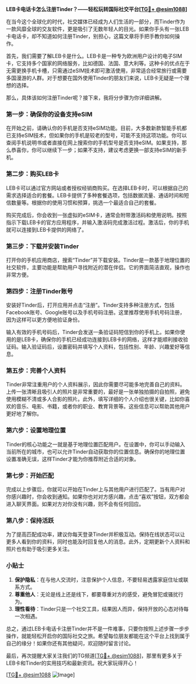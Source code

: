 **LEB卡电话卡怎么注册Tinder？——轻松玩转国际社交平台[[TG💪+ @esim1088](https://t.me/s/esim1088)]**

在当今这个全球化的时代，社交媒体已经成为人们生活的一部分，而Tinder作为一款风靡全球的交友软件，更是吸引了无数年轻人的目光。如果你手头有一张LEB卡电话卡，却不知道如何注册Tinder，别担心，这篇文章将手把手教你如何操作。

首先，我们需要了解LEB卡是什么。LEB卡是一种专为欧洲用户设计的电子SIM卡，它支持多个国家的网络服务，比如德国、法国、意大利等。这种卡的优点在于无需更换手机卡槽，只需通过eSIM技术即可激活使用，非常适合经常旅行或需要多国漫游的人群。对于想要在国外使用Tinder的朋友们来说，LEB卡无疑是一个理想的选择。

那么，具体该如何注册Tinder呢？接下来，我将分步骤为你详细讲解。

### **第一步：确保你的设备支持eSIM**
在开始之前，请确认你的手机是否支持eSIM功能。目前，大多数新款智能手机都已支持eSIM技术，但如果你的手机是较老的型号，可能不支持这项功能。你可以查阅手机说明书或者直接在网上搜索你的手机型号是否支持eSIM。如果支持，那么恭喜你，你可以继续下一步；如果不支持，建议考虑更换一部支持eSIM的新手机。

### **第二步：购买LEB卡**
LEB卡可以通过官方网站或者授权经销商购买。在选择LEB卡时，可以根据自己的需求选择适合的套餐。LEB卡提供了多种套餐选项，包括数据流量、通话时间和短信数量等。根据你的使用习惯和预算，挑选一个最适合自己的套餐。

购买完成后，你会收到一张虚拟的eSIM卡，通常会附带激活码和使用说明。按照指示下载LEB卡的官方应用程序，并输入激活码完成激活过程。激活后，你的手机就可以连接到LEB卡提供的网络了。

### **第三步：下载并安装Tinder**
打开你的手机应用商店，搜索“Tinder”并下载安装。Tinder是一款基于地理位置的社交软件，主要功能是帮助用户寻找附近的潜在伴侣。它的界面简洁直观，操作也非常方便。

### **第四步：注册Tinder账号**
安装好Tinder后，打开应用并点击“注册”。Tinder支持多种注册方式，包括Facebook账号、Google账号以及手机号码注册。这里推荐使用手机号码注册，因为这样可以更方便地验证身份。

输入有效的手机号码后，Tinder会发送一条验证码短信到你的手机上。如果你使用的是LEB卡，确保你的手机已经成功连接到LEB卡的网络，这样才能顺利接收验证码。输入验证码后，设置密码并填写个人资料，包括性别、年龄、兴趣爱好等信息。

### **第五步：完善个人资料**
Tinder非常注重用户的个人资料展示，因此你需要尽可能多地完善自己的资料。上传一张清晰且吸引人的照片是非常重要的，最好是一张单独拍摄的自拍照，避免使用模糊不清或多人合影的照片。此外，填写详细的个人介绍也很关键，比如你喜欢的音乐、电影、书籍，或者你的职业、教育背景等。这些信息可以帮助其他用户更好地了解你。

### **第六步：设置地理位置**
Tinder的核心功能之一就是基于地理位置匹配用户。在设置中，你可以手动输入当前所在的城市，也可以允许Tinder自动获取你的位置信息。确保你的地理位置设置准确无误，这样Tinder才能为你推荐附近合适的对象。

### **第七步：开始匹配**
完成以上步骤后，你就可以开始在Tinder上与其他用户进行匹配了。当有用户对你感兴趣时，你会收到通知。如果你也对对方感兴趣，点击“喜欢”按钮，双方都会进入聊天界面。如果对方对你没有兴趣，则不会有任何回应。

### **第八步：保持活跃**
为了提高匹配成功率，建议你每天登录Tinder并积极互动。保持在线状态可以让更多人看到你的资料，同时也能及时回复他人的消息。此外，定期更新个人资料和照片也有助于吸引更多关注。

### **小贴士**
1. **保护隐私**：在与他人交流时，注意保护个人信息，不要轻易透露家庭住址或联系方式。
2. **尊重他人**：无论是线上还是线下，都要尊重对方的感受，避免冒犯或骚扰行为。
3. **理性看待**：Tinder只是一个社交工具，结果因人而异，保持开放的心态对待每一次相遇。

总之，通过LEB卡电话卡注册Tinder并不是一件难事，只要你按照上述步骤一步步操作，就能轻松开启你的国际社交之旅。希望每位朋友都能在这个平台上找到属于自己的缘分！如果你还有其他疑问，欢迎随时留言讨论。

最后，再次提醒大家关注我们的TG频道[[TG💪+ @esim1088](https://t.me/s/esim1088)]，那里有更多关于LEB卡和Tinder的实用技巧和最新资讯。祝大家玩得开心！

[[TG💪+ @esim1088](https://t.me/s/esim1088) ![Image](https://i.postimg.cc/4NQfJmqS/Snipaste-2025-05-13-00-14-12.png)]